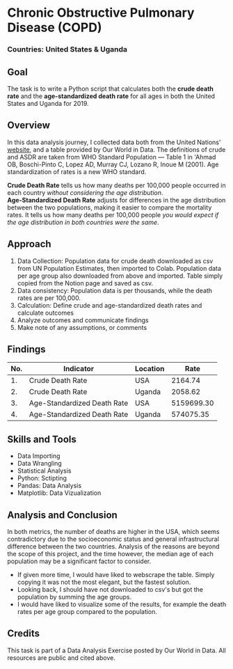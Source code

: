 # **Chronic Obstructive Pulmonary Disease (COPD)**
### Countries: United States & Uganda

## **Goal**
The task is to write a Python script that calculates both the **crude death rate** and the **age-standardized death rate** for all ages in both the United States and Uganda for 2019.

## **Overview**
In this data analysis journey, I collected data both from the United Nations' [website](https://population.un.org/wpp/Download/Standard/Population/), and a table provided by Our World in Data. The definitions of crude and ASDR are taken from WHO Standard Population — Table 1 in 'Ahmad OB, Boschi-Pinto C, Lopez AD, Murray CJ, Lozano R, Inoue M (2001). Age standardization of rates is a new WHO standard. 

**Crude Death Rate** tells us how many deaths per 100,000 people occurred in each country *without considering the age distribution*.  
**Age-Standardized Death Rate** adjusts for differences in the age distribution between the two populations, making it easier to compare the mortality rates. It tells us how many deaths per 100,000 people *you would expect if the age distribution in both countries were the same*.

## **Approach**
1. Data Collection: Population data for crude death downloaded as csv from UN Population Estimates, then imported to Colab. Population data per age group also downloaded from above and imported. Table simply copied from the Notion page and saved as csv.
2. Data consistency: Population data is per thousands, while the death rates are per 100,000.
3. Calculation: Define crude and age-standardized death rates and calculate outcomes
4. Analyze outcomes and communicate findings
5. Make note of any assumptions, or comments

## **Findings**
| No. | Indicator                     | Location | Rate      |
|-----|-------------------------------|----------|-----------|
| 1.  | Crude Death Rate              | USA      | 2164.74   |
| 2.  | Crude Death Rate              | Uganda   | 2058.62   |
| 3.  | Age-Standardized Death Rate   | USA      | 5159699.30|
| 4.  | Age-Standardized Death Rate   | Uganda   | 574075.35 |


## **Skills and Tools**
- Data Importing
- Data Wrangling
- Statistical Analysis
- Python: Sctipting
- Pandas: Data Analysis
- Matplotlib: Data Vizualization

## **Analysis and Conclusion**

In both metrics, the number of deaths are higher in the USA, which seems contradictory due to the socioeconomic status and general infrastructural difference between the two countries.
Analysis of the reasons are beyond the scope of this project, and the time however, the median age of each population may be a significant factor to consider.

- If given more time, I would have liked to webscrape the table. Simply copying it was not the most elegant, but the fastest solution.
- Looking back, I should have not downloaded to csv's but got the population by summing the age groups.
- I would have liked to visualize some of the results, for example the death rates per age group compared to the population. 

## **Credits**
This task is part of a Data Analysis Exercise posted by Our World in Data. All resources are public and cited above. 
